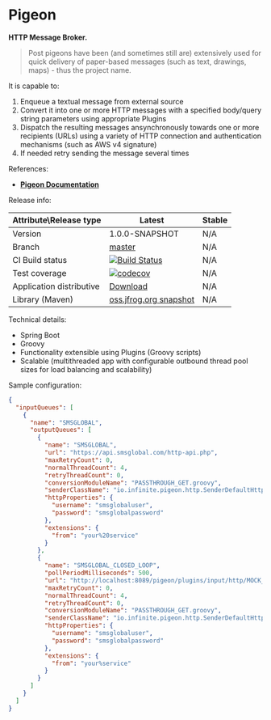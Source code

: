 # Pigeon

**HTTP Message Broker.**

> Post pigeons have been (and sometimes still are) extensively used for quick delivery of paper-based messages (such as text, drawings, maps) - thus the project name.

It is capable to:
1) Enqueue a textual message from external source
2) Convert it into one or more HTTP messages with a specified body/query string parameters using appropriate Plugins
3) Dispatch the resulting messages ansynchronously towards one or more recipients (URLs) using a variety of HTTP connection and authentication mechanisms (such as AWS v4 signature)
4) If needed retry sending the message several times

References:
* [**Pigeon Documentation**](https://github.com/INFINITE-TECHNOLOGY/PIGEON/wiki)

Release info:

|Attribute\Release type|Latest|Stable|
|----------------------|------|------|
|Version|1.0.0-SNAPSHOT|N/A|
|Branch|[master](https://github.com/INFINITE-TECHNOLOGY/PIGEON)|N/A|
|CI Build status|[![Build Status](https://travis-ci.com/INFINITE-TECHNOLOGY/BOBBIN.svg?branch=master)](https://travis-ci.com/INFINITE-TECHNOLOGY/BOBBIN)|N/A|
|Test coverage|[![codecov](https://codecov.io/gh/INFINITE-TECHNOLOGY/PIGEON/branch/master/graphs/badge.svg)](https://codecov.io/gh/INFINITE-TECHNOLOGY/PIGEON/branch/master/graphs)|N/A|
|Application distributive|[Download](https://github.com/INFINITE-TECHNOLOGY/PIGEON/releases/download/1.0.0-SNAPSHOT/pigeon-1.0.0-SNAPSHOT.jar)|N/A|
|Library (Maven)|[oss.jfrog.org snapshot](https://oss.jfrog.org/artifactory/webapp/#/artifacts/browse/tree/General/oss-snapshot-local/io/infinite/pigeon-lib/1.0.0-SNAPSHOT)|N/A|

Technical details:
* Spring Boot
* Groovy
* Functionality extensible using Plugins (Groovy scripts)
* Scalable (multithreaded app with configurable outbound thread pool sizes for load balancing and scalability)

Sample configuration:

```json
{
  "inputQueues": [
    {
      "name": "SMSGLOBAL",
      "outputQueues": [
        {
          "name": "SMSGLOBAL",
          "url": "https://api.smsglobal.com/http-api.php",
          "maxRetryCount": 0,
          "normalThreadCount": 4,
          "retryThreadCount": 0,
          "conversionModuleName": "PASSTHROUGH_GET.groovy",
          "senderClassName": "io.infinite.pigeon.http.SenderDefaultHttps",
          "httpProperties": {
            "username": "smsglobaluser",
            "password": "smsglobalpassword"
          },
          "extensions": {
            "from": "your%20service"
          }
        },
        {
          "name": "SMSGLOBAL_CLOSED_LOOP",
          "pollPeriodMilliseconds": 500,
          "url": "http://localhost:8089/pigeon/plugins/input/http/MOCK_SMSGLOBAL_HTTP",
          "maxRetryCount": 0,
          "normalThreadCount": 4,
          "retryThreadCount": 0,
          "conversionModuleName": "PASSTHROUGH_GET.groovy",
          "senderClassName": "io.infinite.pigeon.http.SenderDefaultHttp",
          "httpProperties": {
            "username": "smsglobaluser",
            "password": "smsglobalpassword"
          },
          "extensions": {
            "from": "your%service"
          }
        }
      ]
    }
  ]
}
```
